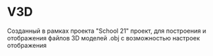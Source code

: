 # V3D
Созданный в рамках проекта "School 21" проект, для построения и отображения файлов 3D моделей .obj с возможностью настроек отображения
